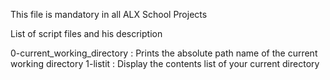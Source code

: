 This file is mandatory in all ALX School Projects

List of script files and his description

0-current_working_directory : Prints the absolute path name of the current working directory 1-listit : Display the contents list of your current directory
